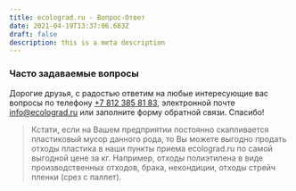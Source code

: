 ```yaml
---
title: ecolograd.ru - Вопрос-Ответ
date: 2021-04-19T13:37:06.683Z
draft: false
description: this is a meta description
---
```

### Часто задаваемые вопросы

Дорогие друзья, с радостью ответим на любые интересующие вас вопросы по телефону [+7 812 385 81 83](tel:+7%20812%20385%2081%2083), электронной почте info@ecolograd.ru или заполните форму обратной связи. Спасибо!

> Кстати, если на Вашем предприятии постоянно скапливается пластиковый мусор данного рода, то Вы можете выгодно продать отходы пластика в наши пункты приема ecolograd.ru по самой выгодной цене за кг. Например, отходы полиэтилена в виде производственных отходов, брака, некондиции, отходы стрейч пленки (срез с паллет).
